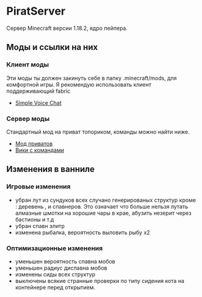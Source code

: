 # PiratServer

Сервер Minecraft версии 1.18.2, ядро пейпера.

## Моды и ссылки на них

### Клиент моды 
Эти моды ты должен закинуть себе в папку .minecraft/mods, для комфортной игры.
Я рекомендую использовать клиент поддерживающий fabric

- [Simple Voice Chat](https://www.curseforge.com/minecraft/mc-mods/simple-voice-chat/files/3795645)


### Сервер моды
Стандартный мод на приват топориком, команды можно найти ниже.

- [Мод приватов](https://dev.bukkit.org/projects/worldguard)
- [Вики с командами](https://minecraft.fandom.com/ru/wiki/WorldGuard)

## Изменения в ванниле


### Игровые изменения

- убран лут из сундуков всех случано генерированых структур кроме : деревень , и спавнеров. Это означает что больше нельзя лутать алмазные шмотки 
на хорошие чары в крае, абузить незерит через бастионы и т.д
- убран спавн элитр
- изменена рыбалка, вероятность выловить рыбу х2

### Оптимизационные изменения

- уменьшен вероятность спавна мобов
- уменьшен радиус диспавна мобов
- изменены сиды всех структур 
- выключены всякие странные проверки по типу сидения кота на контейнере перед открытием.
